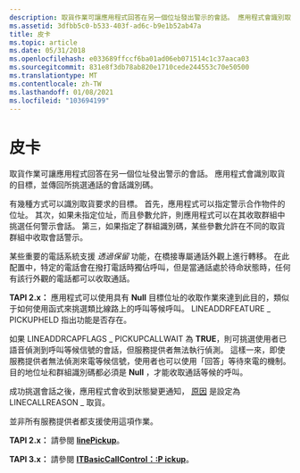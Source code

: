 ```yaml
---
description: 取貨作業可讓應用程式回答在另一個位址發出警示的會話。 應用程式會識別取貨的目標，並傳回所挑選通話的會話識別碼。
ms.assetid: 3dfbb5c0-b533-403f-ad6c-b9e1b52ab47a
title: 皮卡
ms.topic: article
ms.date: 05/31/2018
ms.openlocfilehash: e033689ffccf6ba01ad06eb071514c1c37aaca03
ms.sourcegitcommit: 831e8f3db78ab820e1710cede244553c70e50500
ms.translationtype: MT
ms.contentlocale: zh-TW
ms.lasthandoff: 01/08/2021
ms.locfileid: "103694199"
---
```

# <a name="pickup"></a>皮卡

取貨作業可讓應用程式回答在另一個位址發出警示的會話。 應用程式會識別取貨的目標，並傳回所挑選通話的會話識別碼。

有幾種方式可以識別取貨要求的目標。 首先，應用程式可以指定警示合作物件的位址。 其次，如果未指定位址，而且參數允許，則應用程式可以在其收取群組中挑選任何警示會話。 第三，如果指定了群組識別碼，某些參數允許在不同的取貨群組中收取會話警示。

某些重要的電話系統支援 *透過保留* 功能，在橋接專屬通話外觀上進行轉移。 在此配置中，特定的電話會在撥打電話時獨佔呼叫，但是當通話處於待命狀態時，任何有該行外觀的電話都可以收取通話。

**TAPI 2.x：** 應用程式可以使用具有 **Null** 目標位址的收取作業來達到此目的，類似于如何使用函式來挑選類比線路上的呼叫等候呼叫。 LINEADDRFEATURE \_ PICKUPHELD 指出功能是否存在。

如果 LINEADDRCAPFLAGS \_ PICKUPCALLWAIT 為 **TRUE**，則可挑選使用者已語音偵測到呼叫等候信號的會話，但服務提供者無法執行偵測。 這樣一來，即使服務提供者無法偵測來電等候信號，使用者也可以使用「回答」等待來電的機制。 目的地位址和群組識別碼都必須是 **Null** ，才能收取通話等候的呼叫。

成功挑選會話之後，應用程式會收到狀態變更通知， [原因](reason-ovr.md) 是設定為 LINECALLREASON \_ 取貨。

並非所有服務提供者都支援使用這項作業。

**TAPI 2.x：** 請參閱 [**linePickup**](/windows/win32/api/tapi/nf-tapi-linepickup)。

**TAPI 3.x：** 請參閱 [**ITBasicCallControl：:P ickup**](/windows/desktop/api/tapi3if/nf-tapi3if-itbasiccallcontrol-pickup)。

 

 
